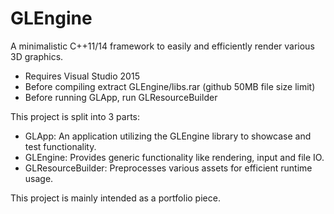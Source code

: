 # GLEngine

A minimalistic C++11/14 framework to easily and efficiently render various 3D graphics.
* Requires Visual Studio 2015
* Before compiling extract GLEngine/libs.rar (github 50MB file size limit)
* Before running GLApp, run GLResourceBuilder

This project is split into 3 parts:
* GLApp: An application utilizing the GLEngine library to showcase and test functionality.
* GLEngine: Provides generic functionality like rendering, input and file IO.
* GLResourceBuilder: Preprocesses various assets for efficient runtime usage.

This project is mainly intended as a portfolio piece.
